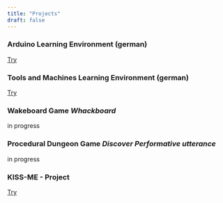 ```yaml
---
title: "Projects"
draft: false
---
```


### Arduino Learning Environment (german)
[Try](https://ph181.github.io/arduino/)

### Tools and Machines Learning Environment (german)
[Try](https://ph181.github.io/werkzeuge/)

### Wakeboard Game _Whackboard_
in progress

### Procedural Dungeon Game _Discover Performative utterance_
in progress

### KISS-ME - Project
[Try](https://prof-seemann.de/kissme/?id=&v=&t=0&it=0&s=&l=de&f=html&tags=&z=3)